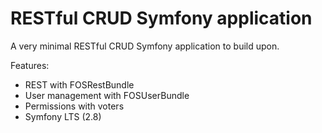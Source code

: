 # RESTful CRUD Symfony application
A very minimal RESTful CRUD Symfony application to build upon.

Features:
- REST with FOSRestBundle
- User management with FOSUserBundle
- Permissions with voters
- Symfony LTS (2.8)
